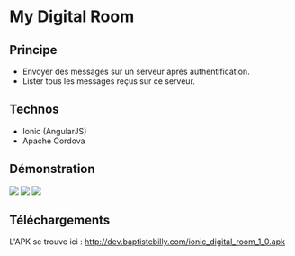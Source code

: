 # My Digital Room

## Principe

* Envoyer des messages sur un serveur après authentification.
* Lister tous les messages reçus sur ce serveur.

## Technos

* Ionic (AngularJS)
* Apache Cordova

## Démonstration
![](http://www.baptistebilly.com/img/github/ionic_login.jpg)
![](http://www.baptistebilly.com/img/github/ionic_chat.jpg)
![](http://www.baptistebilly.com/img/github/ionic_send.jpg)

## Téléchargements

L'APK se trouve ici : http://dev.baptistebilly.com/ionic_digital_room_1_0.apk
